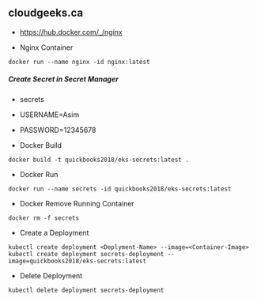 ## cloudgeeks.ca

- https://hub.docker.com/_/nginx

- Nginx Container

```nginx
docker run --name nginx -id nginx:latest
```

##### Create Secret in Secret Manager

- secrets

- USERNAME=Asim
- PASSWORD=12345678

- Docker Build

```build
docker build -t quickbooks2018/eks-secrets:latest .
```

- Docker Run

```run
docker run --name secrets -id quickbooks2018/eks-secrets:latest
```
- Docker Remove Running Container

```remove
docker rm -f secrets
```

- Create a Deployment

```
kubectl create deployment <Deplyment-Name> --image=<Container-Image>
kubectl create deployment secrets-deployment --image=quickbooks2018/eks-secrets:latest
```

- Delete Deployment

```
kubectl delete deployment secrets-deployment
```
